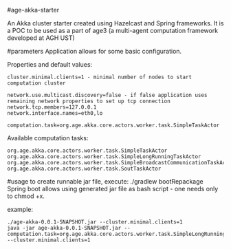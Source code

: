 #age-akka-starter

An Akka cluster starter created using Hazelcast and Spring frameworks. It is a POC to be used as a part of age3 (a multi-agent computation framework developed at AGH UST)


#parameters
Application allows for some basic configuration.  

Properties and default values:
```
cluster.minimal.clients=1 - minimal number of nodes to start computation cluster

network.use.multicast.discovery=false - if false application uses remaining network properties to set up tcp connection 
network.tcp.members=127.0.0.1
network.interface.names=eth0,lo

computation.task=org.age.akka.core.actors.worker.task.SimpleTaskActor
```

Available computation tasks:
```
org.age.akka.core.actors.worker.task.SimpleTaskActor
org.age.akka.core.actors.worker.task.SimpleLongRunningTaskActor
org.age.akka.core.actors.worker.task.SimpleBroadcastCommunicationTaskActor
org.age.akka.core.actors.worker.task.SoutTaskActor
```

#usage
to create runnable jar file, execute: ./gradlew bootRepackage  
Spring boot allows using generated jar file as bash script - one needs only to chmod +x.

example:
```
./age-akka-0.0.1-SNAPSHOT.jar --cluster.minimal.clients=1
java -jar age-akka-0.0.1-SNAPSHOT.jar --computation.task=org.age.akka.core.actors.worker.task.SimpleLongRunningTaskActor --cluster.minimal.clients=1
 ```